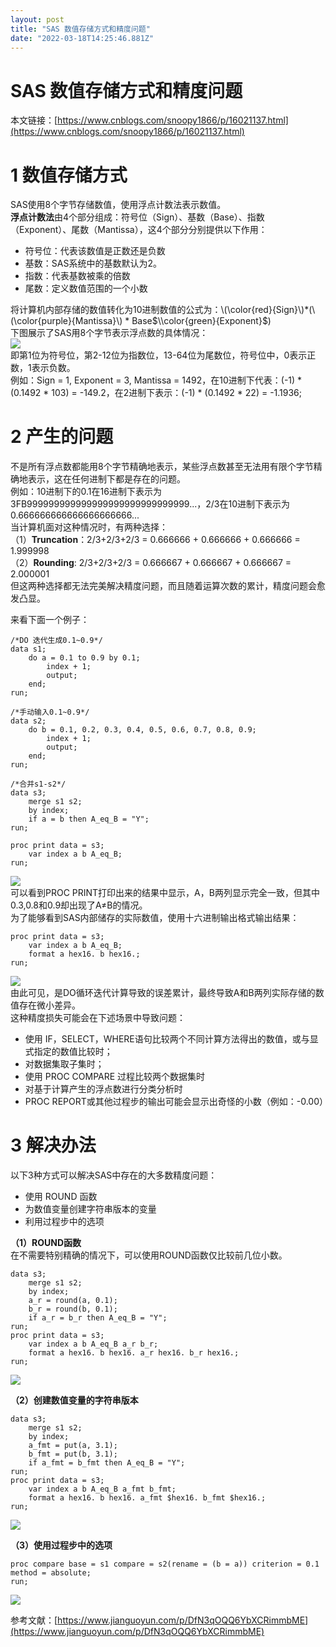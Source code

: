```yaml
---
layout: post
title: "SAS 数值存储方式和精度问题"
date: "2022-03-18T14:25:46.881Z"
---
```

SAS 数值存储方式和精度问题
===============

本文链接：[https://www.cnblogs.com/snoopy1866/p/16021137.html](https://www.cnblogs.com/snoopy1866/p/16021137.html)

1 数值存储方式
========

SAS使用8个字节存储数值，使用浮点计数法表示数值。  
**浮点计数法**由4个部分组成：符号位（Sign）、基数（Base）、指数（Exponent）、尾数（Mantissa），这4个部分分别提供以下作用：

*   符号位：代表该数值是正数还是负数
*   基数：SAS系统中的基数默认为2。
*   指数：代表基数被乘的倍数
*   尾数：定义数值范围的一个小数

将计算机内部存储的数值转化为10进制数值的公式为：\\(\\color{red}{Sign}\\)\*(\\(\\color{purple}{Mantissa}\\) \* Base$\\color{green}{Exponent}$)  
下图展示了SAS用8个字节表示浮点数的具体情况：  
![](https://img2022.cnblogs.com/blog/2482936/202203/2482936-20220318120348868-1993106032.png)  
即第1位为符号位，第2-12位为指数位，13-64位为尾数位，符号位中，0表示正数，1表示负数。  
例如：Sign = 1, Exponent = 3, Mantissa = 1492，在10进制下代表：(-1) \* (0.1492 \* 103) = -149.2，在2进制下表示：(-1) \* (0.1492 \* 22) = -1.1936;

2 产生的问题
=======

不是所有浮点数都能用8个字节精确地表示，某些浮点数甚至无法用有限个字节精确地表示，这在任何进制下都是存在的问题。  
例如：10进制下的0.1在16进制下表示为3FB999999999999999999999999999999...，2/3在10进制下表示为0.666666666666666666666...  
当计算机面对这种情况时，有两种选择：  
（1）**Truncation**：2/3+2/3+2/3 = 0.666666 + 0.666666 + 0.666666 = 1.999998  
（2）**Rounding**: 2/3+2/3+2/3 = 0.666667 + 0.666667 + 0.666667 = 2.000001  
但这两种选择都无法完美解决精度问题，而且随着运算次数的累计，精度问题会愈发凸显。

来看下面一个例子：

    /*DO 迭代生成0.1~0.9*/
    data s1;
        do a = 0.1 to 0.9 by 0.1;
            index + 1;
            output;
        end;
    run;
    
    /*手动输入0.1~0.9*/
    data s2;
        do b = 0.1, 0.2, 0.3, 0.4, 0.5, 0.6, 0.7, 0.8, 0.9;
            index + 1;
            output;
        end;
    run;
    
    /*合并s1-s2*/
    data s3;
        merge s1 s2;
        by index;
        if a = b then A_eq_B = "Y";
    run;
    
    proc print data = s3;
        var index a b A_eq_B;
    run;
    

![](https://img2022.cnblogs.com/blog/2482936/202203/2482936-20220318124024543-1475815127.png)  
可以看到PROC PRINT打印出来的结果中显示，A，B两列显示完全一致，但其中0.3,0.8和0.9却出现了A≠B的情况。  
为了能够看到SAS内部储存的实际数值，使用十六进制输出格式输出结果：

    proc print data = s3;
        var index a b A_eq_B;
        format a hex16. b hex16.;
    run;
    

![](https://img2022.cnblogs.com/blog/2482936/202203/2482936-20220318124544101-2056623814.png)  
由此可见，是DO循环迭代计算导致的误差累计，最终导致A和B两列实际存储的数值存在微小差异。  
这种精度损失可能会在下述场景中导致问题：

*   使用 IF，SELECT，WHERE语句比较两个不同计算方法得出的数值，或与显式指定的数值比较时；
*   对数据集取子集时；
*   使用 PROC COMPARE 过程比较两个数据集时
*   对基于计算产生的浮点数进行分类分析时
*   PROC REPORT或其他过程步的输出可能会显示出奇怪的小数（例如：-0.00）

3 解决办法
======

以下3种方式可以解决SAS中存在的大多数精度问题：

*   使用 ROUND 函数
*   为数值变量创建字符串版本的变量
*   利用过程步中的选项

**（1）ROUND函数**  
在不需要特别精确的情况下，可以使用ROUND函数仅比较前几位小数。

    data s3;
        merge s1 s2;
        by index;
        a_r = round(a, 0.1);
        b_r = round(b, 0.1);
        if a_r = b_r then A_eq_B = "Y";
    run;
    proc print data = s3;
        var index a b A_eq_B a_r b_r;
        format a hex16. b hex16. a_r hex16. b_r hex16.;
    run;
    

![](https://img2022.cnblogs.com/blog/2482936/202203/2482936-20220318130509176-1674164092.png)

**（2）创建数值变量的字符串版本**

    data s3;
        merge s1 s2;
        by index;
        a_fmt = put(a, 3.1);
        b_fmt = put(b, 3.1);
        if a_fmt = b_fmt then A_eq_B = "Y";
    run;
    proc print data = s3;
        var index a b A_eq_B a_fmt b_fmt;
        format a hex16. b hex16. a_fmt $hex16. b_fmt $hex16.;
    run;
    

![](https://img2022.cnblogs.com/blog/2482936/202203/2482936-20220318130907611-2099734301.png)

**（3）使用过程步中的选项**

    proc compare base = s1 compare = s2(rename = (b = a)) criterion = 0.1 method = absolute;
    run;
    

![](https://img2022.cnblogs.com/blog/2482936/202203/2482936-20220318131828857-1022672416.png)

参考文献：[https://www.jianguoyun.com/p/DfN3qOQQ6YbXCRimmbME](https://www.jianguoyun.com/p/DfN3qOQQ6YbXCRimmbME)
